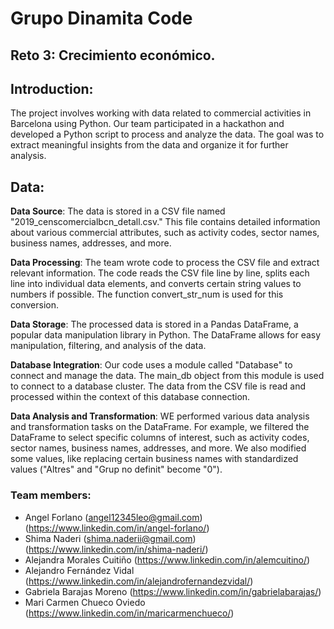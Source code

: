 # Grupo Dinamita Code
## Reto 3: Crecimiento económico.

## Introduction:
The project involves working with data related to commercial activities in Barcelona using Python. Our team participated in a hackathon and developed a Python script to process and analyze the data. The goal was to extract meaningful insights from the data and organize it for further analysis.

## Data:
**Data Source**:
The data is stored in a CSV file named "2019_censcomercialbcn_detall.csv." This file contains detailed information about various commercial attributes, such as activity codes, sector names, business names, addresses, and more.

**Data Processing**:
The team wrote code to process the CSV file and extract relevant information. The code reads the CSV file line by line, splits each line into individual data elements, and converts certain string values to numbers if possible. The function convert_str_num is used for this conversion.

**Data Storage**:
The processed data is stored in a Pandas DataFrame, a popular data manipulation library in Python. The DataFrame allows for easy manipulation, filtering, and analysis of the data.

**Database Integration**:
Our code uses a module called "Database" to connect and manage the data. The main_db object from this module is used to connect to a database cluster. The data from the CSV file is read and processed within the context of this database connection.

**Data Analysis and Transformation**:
WE performed various data analysis and transformation tasks on the DataFrame. For example, we filtered the DataFrame to select specific columns of interest, such as activity codes, sector names, business names, addresses, and more. We also modified some values, like replacing certain business names with standardized values ("Altres" and "Grup no definit" become "0").


### Team members:
* Angel Forlano (angel12345leo@gmail.com) (https://www.linkedin.com/in/angel-forlano/)
* Shima Naderi (shima.naderii@gmail.com) (https://www.linkedin.com/in/shima-naderi/)
* Alejandra Morales Cuitiño (https://www.linkedin.com/in/alemcuitino/)
* Alejandro Fernández Vidal (https://www.linkedin.com/in/alejandrofernandezvidal/)
* Gabriela Barajas Moreno (https://www.linkedin.com/in/gabrielabarajas/)
* Mari Carmen Chueco Oviedo (https://www.linkedin.com/in/maricarmenchueco/)
